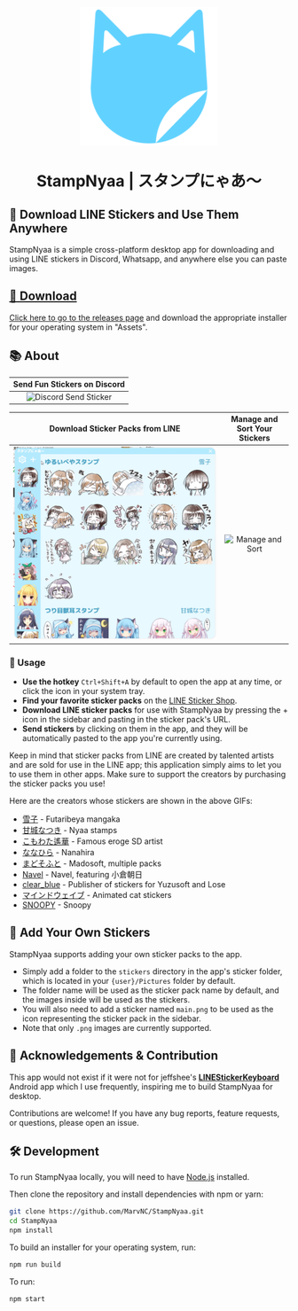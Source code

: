 <p align="center">
  <img src="./assets/icon.png" alt="StampNyaa" width="250" height="250">
</p>
<h1 align="center">StampNyaa | スタンプにゃあ～</h1>

## 🎉 Download LINE Stickers and Use Them Anywhere

StampNyaa is a simple cross-platform desktop app for downloading and using LINE stickers in Discord, Whatsapp, and anywhere else you can paste images.

## [🚀 Download](https://github.com/MarvNC/StampNyaa/releases/latest)

[Click here to go to the releases page](https://github.com/MarvNC/StampNyaa/releases/latest) and download the appropriate installer for your operating system in "Assets".

## 📚 About

|          **Send Fun Stickers on Discord**           |
| :-------------------------------------------------: |
| ![Discord Send Sticker](img/DiscordSendSticker.gif) |

|       **Download Sticker Packs from LINE**        |     **Manage and Sort Your Stickers**     |
| :-----------------------------------------------: | :---------------------------------------: |
| ![Download Line Packs](img/DownloadLinePacks.gif) | ![Manage and Sort](img/ManageAndSort.gif) |

<!--
| **🌸 Choose a pink theme** | **...or a dark theme🕶** |
| :------------------------: | :---------------------: |
|                            |                         |
 -->

### 🔧 Usage

- **Use the hotkey** `Ctrl+Shift+A` by default to open the app at any time, or click the icon in your system tray.
- **Find your favorite sticker packs** on the [LINE Sticker Shop](https://store.line.me/stickershop/).
- **Download LINE sticker packs** for use with StampNyaa by pressing the + icon in the sidebar and pasting in the sticker pack's URL.
- **Send stickers** by clicking on them in the app, and they will be automatically pasted to the app you're currently using.

Keep in mind that sticker packs from LINE are created by talented artists and are sold for use in the LINE app; this application simply aims to let you to use them in other apps. Make sure to support the creators by purchasing the sticker packs you use!

Here are the creators whose stickers are shown in the above GIFs:

- [雪子](https://store.line.me/stickershop/author/1719182/ja) - Futaribeya mangaka
- [甘城なつき](https://store.line.me/stickershop/author/95033/ja) - Nyaa stamps
- [こもわた遙華](https://store.line.me/stickershop/author/674845/ja) - Famous eroge SD artist
- [ななひら](https://store.line.me/stickershop/author/283446/ja) - Nanahira
- [まどそふと](https://store.line.me/stickershop/author/106050/ja) - Madosoft, multiple packs
- [Navel](https://store.line.me/stickershop/author/79657/ja) - Navel, featuring 小倉朝日
- [clear_blue](https://store.line.me/stickershop/author/552857/ja) - Publisher of stickers for Yuzusoft and Lose
- [マインドウェイブ](https://store.line.me/stickershop/author/585746/ja) - Animated cat stickers
- [SNOOPY](https://store.line.me/stickershop/product/28777/ja) - Snoopy

## 🎨 Add Your Own Stickers

StampNyaa supports adding your own sticker packs to the app.

- Simply add a folder to the `stickers` directory in the app's sticker folder, which is located in your `{user}/Pictures` folder by default.
- The folder name will be used as the sticker pack name by default, and the images inside will be used as the stickers.
- You will also need to add a sticker named `main.png` to be used as the icon representing the sticker pack in the sidebar.
- Note that only `.png` images are currently supported.

## 🤝 Acknowledgements & Contribution

This app would not exist if it were not for jeffshee's **[LINEStickerKeyboard](https://github.com/jeffshee/LINEStickerKeyboard/)** Android app which I use frequently, inspiring me to build StampNyaa for desktop.

Contributions are welcome! If you have any bug reports, feature requests, or questions, please open an issue.

## 🛠️ Development

To run StampNyaa locally, you will need to have [Node.js](https://nodejs.org/en/) installed.

Then clone the repository and install dependencies with npm or yarn:

```bash
git clone https://github.com/MarvNC/StampNyaa.git
cd StampNyaa
npm install
```

To build an installer for your operating system, run:

```bash
npm run build
```

To run:

```bash
npm start
```
